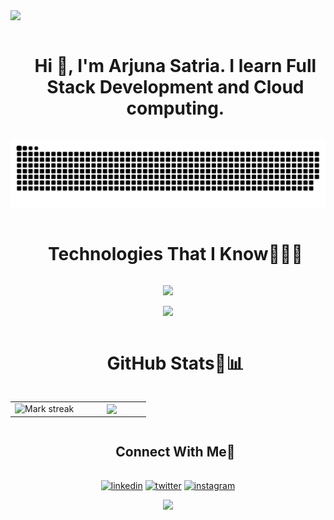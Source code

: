 <!--horizontal divider(gradiant)-->
<img src="https://user-images.githubusercontent.com/73097560/115834477-dbab4500-a447-11eb-908a-139a6edaec5c.gif">

<div id="user-content-toc">
  <ul align="center">
    <summary><h1 style="display: inline-block">Hi 👋, I'm Arjuna Satria. I learn Full Stack Development and Cloud computing.</h1></summary>
  </ul>
</div>

<!--- snake -->
<div align="center">
  <img  src="https://github.com/1999AZZAR/1999AZZAR/blob/readme/resources/grid-snake.svg"
       alt="snake" /></a>
</div>

<div id="user-content-toc">
  <ul align="center">
    <summary><h1 style="display: inline-block">Technologies That I Know👨🏻‍💻</h1></summary>
  </ul>
</div>
<!--tech stack icons-->
<p align="center">
  <a href="https://skillicons.dev">
    <img src="https://skillicons.dev/icons?i=aws,docker,firebase,go,nodejs,laravel,vue,postgres,mysql&perline=9" />
  </a>
</p>
<p align="center">
  <a href="https://skillicons.dev">
    <img src="https://skillicons.dev/icons?i=express,java,php,react,next,typescript,mongodb,git,dart&perline=9" />
  </a>
</p>

<div id="user-content-toc">
  <ul align="center">
    <summary><h1 style="display: inline-block">GitHub Stats👨📊</h1></summary>
  </ul>
</div>

<!--- stats & Trophy (start) -->
<table align="center" border="0">
<tr>
<td width="50%" align="center">

  <!-- <img  align="center"  src="https://github-readme-stats.vercel.app/api?username=xzxcupapi&theme=react&hide_border=true&border_radius=50&show_icons=true&v=2" /> -->
  <!-- <br></br> -->
  <img  title="🔥 Get streak stats for your profile at git.io/streak-stats" alt="Mark streak" src="https://github-readme-streak-stats.herokuapp.com?user=xzxcupapi&theme=react&hide_border=true&border_radius=50&v=2" /> 
</td>

<td width="50%" align="center">

  <img  align="center"  src="https://github-readme-stats.anuraghazra1.vercel.app/api/top-langs/?username=xzxcupapi&theme=react&hide_border=true&no&border_radius=50&langs_count=5&v=2"/>

</td>
</tr>
</table>
<!--- stats (end) -->


<!--#  🛠 Projects️-->

<!--Here are some projects I developed or contributed to in this repository:-->

<!--1. [My Resume](https://arjunastrw.github.io/Myresume/)-->
<!--2. [Project Management - Backend ](https://github.com/arjunastrw/project-management-hub)-->
<!--3. [Smart Library Management - Backend](https://github.com/arjunastrw/smart-library-api)-->
<!--4. [Node API Login - Backend ](https://github.com/arjunastrw/nodemon-api-login)-->
<!--5. [TriPedia - Frontend](https://arjunastrw.github.io/TriPedia/)-->

<!--Feel free to contribute or provide feedback. I enjoy receiving feedback and collaborating with fellow developers.-->

<div id="user-content-toc">
  <ul align="center">
    <summary><h2 style="display: inline-block">Connect With Me🤝</h2></summary>
  </ul>
</div>

<!--icons and links-->
<p align="center">
<a href="https://www.linkedin.com/in/arjunasatria/" target="_blank"><img align="center" src="https://user-images.githubusercontent.com/88904952/234979284-68c11d7f-1acc-4f0c-ac78-044e1037d7b0.png" alt="linkedin" height="50" width="50" /></a>
<a href="https://x.com/kindboy_env" target="blank"><img align="center" src="https://user-images.githubusercontent.com/88904952/234980676-61bfb021-ecc8-48f7-88e6-34c1b06c4a58.png" alt="twitter" height="50" width="50" /></a> 
<a href="https://www.instagram.com/arjunastrw/" target="blank"><img align="center" src="https://user-images.githubusercontent.com/88904952/234981169-2dd1e58f-4b7e-468c-8213-034ba62156c3.png" alt="instagram" height="50" width="50" /></a>

[//]: # (<a href="https://discordapp.com/users/957722095381540874" target="blank"><img align="center" src="https://user-images.githubusercontent.com/88904952/234982627-019fd336-6248-453c-9b05-97c13fd1d207.png" alt="discord" height="50" width="50" /></a>)

[//]: # (<a href="https://1010nishant.hashnode.dev/" target="blank"><img align="center" src="https://user-images.githubusercontent.com/88904952/234982196-562aea17-5532-4550-8c08-1c7cb994a541.png" alt="hashnode" height="50" width="50" /></a>)
</p>
<div align="center">

[![](https://visitcount.itsvg.in/api?id=xzxcupapi&icon=3&color=6)](https://visitcount.itsvg.in)

</div>
<!--# 🌐 Job Portal-->

<!--Visit my LinkedIn profile for more information and professional networking: [LinkedIn](https://www.linkedin.com/in/arjuna-satria-212a59242/)-->
<!--And visit my HackerRank profile: [HackerRank](https://www.hackerrank.com/profile/arjunastrw)-->

<!--Thank you for visiting my repository!-->
